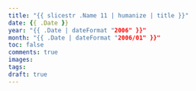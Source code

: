 ```yaml
---
title: "{{ slicestr .Name 11 | humanize | title }}"
date: {{ .Date }}
year: "{{ .Date | dateFormat "2006" }}"
month: "{{ .Date | dateFormat "2006/01" }}"
toc: false
comments: true
images:
tags:
draft: true
---
```


